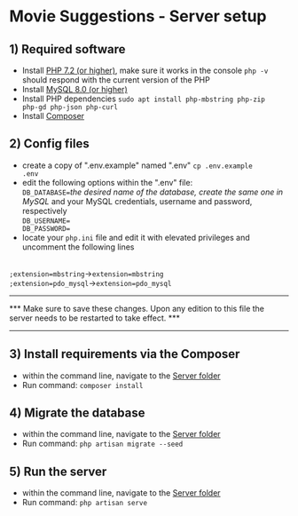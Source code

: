 <h1>Movie Suggestions - Server setup</h1>

## 1) Required software

 - Install [PHP 7.2 (or higher)](https://www.php.net/manual/en/install.php),
 make sure it works in the console <code>php -v</code> should respond with the current version of the PHP
 - Install [MySQL 8.0 (or higher)](https://www.mysql.com/downloads/)
 - Install PHP dependencies <code>sudo apt install
 php-mbstring php-zip php-gd php-json php-curl</code>
 - Install [Composer](https://getcomposer.org/download/)


## 2) Config files

 - create a copy of ".env.example" named ".env" <code>cp .env.example .env</code>
 - edit the following options within the ".env" file:
<br><code>DB_DATABASE=</code><i>the desired name of the database, create the same one in MySQL</i>
and your MySQL credentials, username and password, respectively
<br><code>DB_USERNAME=<br>DB_PASSWORD=</code>
 - locate your <code>php.ini</code> file and edit it with elevated privileges and
 uncomment the following lines
 <br>
 <code>;extension=mbstring</code>-><code>extension=mbstring</code>
 <br>
 <code>;extension=pdo_mysql</code>-><code>extension=pdo_mysql</code>
 
<hr>
*** Make sure to save these changes.
Upon any edition to this file the server needs to be restarted to take effect. ***
<hr>

## 3) Install requirements via the Composer

- within the command line, navigate to the 
[Server folder](https://github.com/mayonez89/MovieSuggestions/blob/main/Server)
 - Run command: <code>composer install</code>

## 4) Migrate the database

 - within the command line, navigate to the 
[Server folder](https://github.com/mayonez89/MovieSuggestions/blob/main/Server)
 - Run command: <code>php artisan migrate --seed</code>
 
## 5) Run the server

- within the command line, navigate to the 
[Server folder](https://github.com/mayonez89/MovieSuggestions/blob/main/Server)
 - Run command: <code>php artisan serve</code>